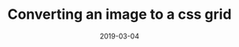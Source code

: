 ---
title: Converting an image to a css grid
description: This an experiment where I use a custom element to convert an uploaded image to css grid format. Uses Lit (Web Components).
github:
  url: 'https://github.com/Georgegriff/griffadev/tree/main/src/experiments/img-to-grid'
url: https://griffa.dev/experiments/img-to-grid/
date: '2019-03-04'
type: experiment
technology:
  - JavaScript
  - Web Components
  - CSS
hero:
  image: /images/projects/img-to-grid.png
  alt: "Demo application showing converting images to CSS Grids"
---